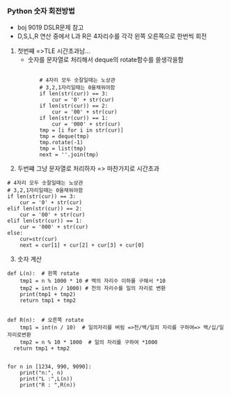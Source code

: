 ﻿### Python 숫자 회전방법
- boj 9019 DSLR문제 참고
- D,S,L,R 연산 중에서 L과 R은 4자리수를 각각 왼쪽 오른쪽으로 한번씩 회전
1. 첫번쨰  =>TLE 시간초과남...
	- 숫자를 문자열로 처리해서 deque의 rotate함수를 쓸생각을함
	```
    
           # 4자리 모두 숫잘일때는 노상관
           # 3,2,1자리일때는 0을채워야함
           if len(str(cur)) == 3:
               cur = '0' + str(cur)
           if len(str(cur)) == 2:
               cur = '00' + str(cur)
           if len(str(cur)) == 1:
               cur = '000' + str(cur)
           tmp = [i for i in str(cur)]
           tmp = deque(tmp)
           tmp.rotate(-1)
           tmp = list(tmp)
           next = ''.join(tmp)
	```
2. 두번쨰 그냥 문자열로 처리하자   => 마찬가지로 시간초과
```
# 4자리 모두 숫잘일때는 노상관  
# 3,2,1자리일때는 0을채워야함  
if len(str(cur)) == 3:  
    cur = '0' + str(cur)  
elif len(str(cur)) == 2:  
    cur = '00' + str(cur)  
elif len(str(cur)) == 1:  
    cur = '000' + str(cur)  
else:  
    cur=str(cur)  
    next = cur[1] + cur[2] + cur[3] + cur[0]
```
3. 숫자 계산
```
def L(n):  # 왼쪽 rotate
    tmp1 = n % 1000 * 10 # 백의 자리수 이하를 구해서 *10  
    tmp2 = int(n / 1000) # 천의 자리수를 일의 자리로 변환   
    print(tmp1 + tmp2)  
    return tmp1 + tmp2  
  
  
def R(n):  # 오른쪽 rotate
    tmp1 = int(n / 10)  # 일의자리를 버림 =>천/백/일의 자리를 구하여=> 백/십/일 자리로변환
    tmp2 = n % 10 * 1000  # 일의 자리를 구하여 *1000
  return tmp1 + tmp2  
  
  
for n in [1234, 990, 9090]:  
    print("n:", n)  
    print("L :",L(n))  
    print("R : ",R(n))
```
